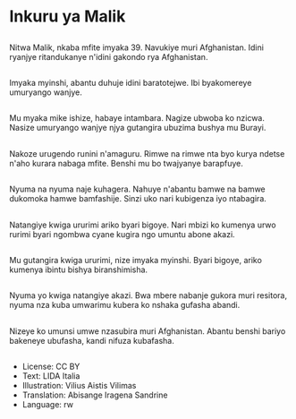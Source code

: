 # Inkuru ya Malik

##
Nitwa Malik, nkaba mfite imyaka 39. Navukiye muri Afghanistan. Idini ryanjye ritandukanye n'idini gakondo rya Afghanistan.

##
Imyaka myinshi, abantu duhuje idini baratotejwe. Ibi byakomereye umuryango wanjye.

##
Mu myaka mike ishize, habaye intambara. Nagize ubwoba ko nzicwa. Nasize umuryango wanjye njya gutangira ubuzima bushya mu Burayi.

##
Nakoze urugendo runini n'amaguru. Rimwe na rimwe nta byo kurya ndetse n'aho kurara nabaga mfite. Benshi mu bo twajyanye barapfuye.

##
Nyuma na nyuma naje kuhagera. Nahuye n'abantu bamwe na bamwe dukomoka hamwe bamfashije. Sinzi uko nari kubigenza iyo ntabagira.

##
Natangiye kwiga ururimi ariko byari bigoye. Nari mbizi ko kumenya urwo rurimi byari ngombwa cyane kugira ngo umuntu abone akazi.

##
Mu gutangira kwiga ururimi, nize imyaka myinshi. Byari bigoye, ariko kumenya ibintu bishya biranshimisha.

##
Nyuma yo kwiga natangiye akazi. Bwa mbere nabanje gukora muri resitora, nyuma nza kuba umwarimu kubera ko nshaka gufasha abandi.

##
Nizeye ko umunsi umwe nzasubira muri Afghanistan. Abantu benshi bariyo bakeneye ubufasha, kandi nifuza kubafasha.

##
* License: CC BY
* Text: LIDA Italia
* Illustration: Vilius Aistis Vilimas
* Translation: Abisange Iragena Sandrine
* Language: rw
